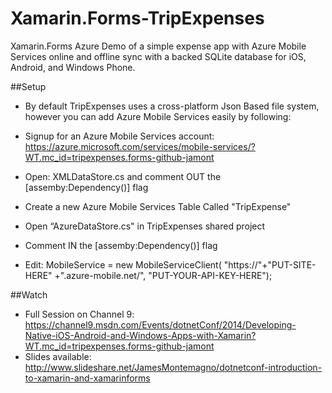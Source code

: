 Xamarin.Forms-TripExpenses
==========================

Xamarin.Forms Azure Demo of a simple expense app with Azure Mobile Services online and offline sync with a backed SQLite database for iOS, Android, and Windows Phone.

##Setup

* By default TripExpenses uses a cross-platform Json Based file system, however you can add Azure Mobile Services easily by following:

* Signup for an Azure Mobile Services account: https://azure.microsoft.com/services/mobile-services/?WT.mc_id=tripexpenses.forms-github-jamont
* Open: XMLDataStore.cs and comment OUT the [assemby:Dependency()] flag
* Create a new Azure Mobile Services Table Called "TripExpense"
* Open “AzureDataStore.cs" in TripExpenses shared project
* Comment IN the [assemby:Dependency()] flag
* Edit: MobileService = new MobileServiceClient(
        "https://"+"PUT-SITE-HERE" +".azure-mobile.net/",
        "PUT-YOUR-API-KEY-HERE");


##Watch

* Full Session on Channel 9: https://channel9.msdn.com/Events/dotnetConf/2014/Developing-Native-iOS-Android-and-Windows-Apps-with-Xamarin?WT.mc_id=tripexpenses.forms-github-jamont
* Slides available: http://www.slideshare.net/JamesMontemagno/dotnetconf-introduction-to-xamarin-and-xamarinforms